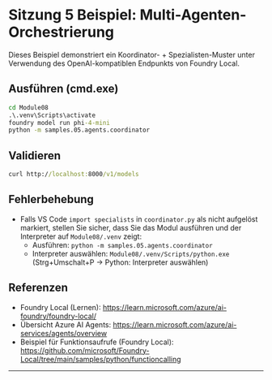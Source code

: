 <!--
CO_OP_TRANSLATOR_METADATA:
{
  "original_hash": "4f786f5ea706270620f8e5dfb088e0c0",
  "translation_date": "2025-09-22T12:58:00+00:00",
  "source_file": "Module08/samples/05/README.md",
  "language_code": "de"
}
-->
# Sitzung 5 Beispiel: Multi-Agenten-Orchestrierung

Dieses Beispiel demonstriert ein Koordinator- + Spezialisten-Muster unter Verwendung des OpenAI-kompatiblen Endpunkts von Foundry Local.

## Ausführen (cmd.exe)
```cmd
cd Module08
.\.venv\Scripts\activate
foundry model run phi-4-mini
python -m samples.05.agents.coordinator
```

## Validieren
```cmd
curl http://localhost:8000/v1/models
```

## Fehlerbehebung
- Falls VS Code `import specialists` in `coordinator.py` als nicht aufgelöst markiert, stellen Sie sicher, dass Sie das Modul ausführen und der Interpreter auf `Module08/.venv` zeigt:
	- Ausführen: `python -m samples.05.agents.coordinator`
	- Interpreter auswählen: `Module08/.venv/Scripts/python.exe` (Strg+Umschalt+P → Python: Interpreter auswählen)

## Referenzen
- Foundry Local (Lernen): https://learn.microsoft.com/azure/ai-foundry/foundry-local/
- Übersicht Azure AI Agents: https://learn.microsoft.com/azure/ai-services/agents/overview
- Beispiel für Funktionsaufrufe (Foundry Local): https://github.com/microsoft/Foundry-Local/tree/main/samples/python/functioncalling

---

